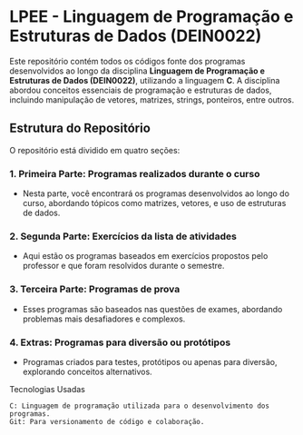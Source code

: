# LPEE - Linguagem de Programação e Estruturas de Dados (DEIN0022)

Este repositório contém todos os códigos fonte dos programas desenvolvidos ao longo da disciplina **Linguagem de Programação e Estruturas de Dados (DEIN0022)**, utilizando a linguagem **C**. A disciplina abordou conceitos essenciais de programação e estruturas de dados, incluindo manipulação de vetores, matrizes, strings, ponteiros, entre outros.

## Estrutura do Repositório

O repositório está dividido em quatro seções:

### 1. **Primeira Parte: Programas realizados durante o curso**
  
  - Nesta parte, você encontrará os programas desenvolvidos ao longo do curso, abordando tópicos como matrizes, vetores, e uso de estruturas de dados.
   
### 2. **Segunda Parte: Exercícios da lista de atividades**
  
  - Aqui estão os programas baseados em exercícios propostos pelo professor e que foram resolvidos durante o semestre.
   
### 3. **Terceira Parte: Programas de prova**
  
  - Esses programas são baseados nas questões de exames, abordando problemas mais desafiadores e complexos.
   
### 4. **Extras: Programas para diversão ou protótipos**
  
  - Programas criados para testes, protótipos ou apenas para diversão, explorando conceitos alternativos.

Tecnologias Usadas
   
    C: Linguagem de programação utilizada para o desenvolvimento dos programas.
    Git: Para versionamento de código e colaboração.
